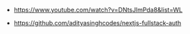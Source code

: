 - https://www.youtube.com/watch?v=DNtsJlmPda8&list=WL

- https://github.com/adityasinghcodes/nextjs-fullstack-auth

